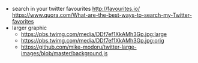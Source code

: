- search in your twitter favourites http://favourites.io/ https://www.quora.com/What-are-the-best-ways-to-search-my-Twitter-favorites
- larger graphic
  - https://pbs.twimg.com/media/DDf7ef1XkAMh3Gp.jpg:large
  - https://pbs.twimg.com/media/DDf7ef1XkAMh3Gp.jpg:orig
  - https://github.com/mike-modoru/twitter-large-images/blob/master/background.js
